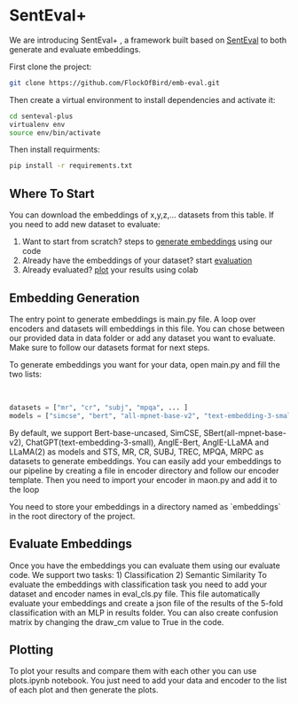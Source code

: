 <h1>SentEval+</h1>
<p>We are introducing SentEval+ , a framework built based on <a href='https://github.com/facebookresearch/SentEval'>SentEval</a> to both generate and evaluate embeddings.</p>

First clone the project:
```bash
git clone https://github.com/FlockOfBird/emb-eval.git
```
Then create a virtual environment to install dependencies and activate it:
```bash
cd senteval-plus
virtualenv env
source env/bin/activate
```
Then install requirments:
```bash
pip install -r requirements.txt
```

<h2>Where To Start</h2>
<p>You can download the embeddings of x,y,z,... datasets from this table. If you need to add new dataset to evaluate:
  <ol>
    <li> Want to start from scratch? steps to <a href='#eg'>generate embeddings</a> using our code </li>
    <li> Already have the embeddings of your dataset? start <a href='#ee'>evaluation</a> </li>
    <li> Already evaluated? <a href='#p'>plot</a> your results using colab </li>
  </ol>
</p>

<h2 id='eg'>Embedding Generation</h2>
<p>The entry point to generate embeddings is main.py file. A loop over encoders and datasets will embeddings in this file. You can chose between our provided data in data folder or add any dataset you want to evaluate. Make sure to follow our datasets format for next steps.</p>

<p>To generate embeddings you want for your data, open main.py and fill the two lists:</p> <br>
  
```python
datasets = ["mr", "cr", "subj", "mpqa", ... ] 
models = ["simcse", "bert", "all-mpnet-base-v2", "text-embedding-3-small", "llama-7B", ... ]
``` 
<p>By default, we support Bert-base-uncased, SimCSE, SBert(all-mpnet-base-v2), ChatGPT(text-embedding-3-small), AnglE-Bert, AnglE-LLaMA and LLaMA(2) as models and STS, MR, CR, SUBJ, TREC, MPQA, MRPC as datasets to generate embeddings. You can easily add your embeddings to our pipeline by creating a file in encoder directory and follow our encoder template. Then you need to import your encoder in maon.py and add it to the loop</p>
<p> You need to store your embeddings in a directory named as `embeddings` in the root directory of the project.</p>
<!-- will add a bash file to automatically download embeddings from dr lu's website later -->
<h2 id='ee'>Evaluate Embeddings</h2>
Once you have the embeddings you can evaluate them using our evaluate code. We support two tasks: 1) Classification 2) Semantic Similarity
To evaluate the embeddings with classification task you need to add your dataset and encoder names in eval_cls.py file. This file automatically evaluate your embeddings and create a json file of the results of the 5-fold classification with an MLP in results folder. You can also create confusion matrix by changing the draw_cm value to True in the code.

<h2 id='p'>Plotting</h2>
To plot your results and compare them with each other you can use plots.ipynb notebook. You just need to add your data and encoder to the list of each plot and then generate the plots.
